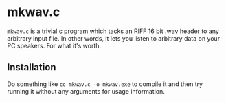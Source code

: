 # mkwav.c

`mkwav.c` is a trivial c program which tacks an RIFF 16 bit .wav
header to any arbitrary input file.  In other words, it lets you
listen to arbitrary data on your PC speakers.  For what it's worth.

## Installation

Do something like `cc mkwav.c -o mkwav.exe` to compile it and then try
running it without any arguments for usage information.
